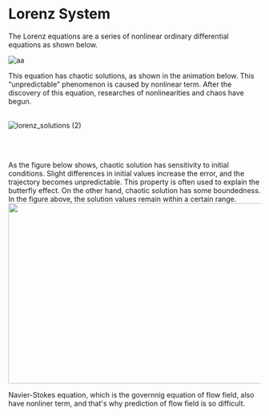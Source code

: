 # Lorenz System

The Lorenz equations are a series of nonlinear ordinary differential equations as shown below.

![aa](https://github.com/user-attachments/assets/9d05f1d7-a835-4398-966c-582c208bac43)

This equation has chaotic solutions, as shown in the animation below. This “unpredictable” phenomenon is caused by nonlinear term.
After the discovery of this equation, researches of nonlinearities and chaos have begun. <br>
<br>

![lorenz_solutions (2)](https://github.com/user-attachments/assets/0364bfab-1edd-434d-8288-2a03eb0c68a6)

<br>
<br>

As the figure below shows, chaotic solution has sensitivity to initial conditions. Slight differences in initial values increase the error, and the trajectory becomes unpredictable. This property is often used to explain the butterfly effect. On the other hand, chaotic solution has some boundedness. In the figure above, the solution values remain within a certain range.
<img src="https://github.com/user-attachments/assets/88fbbabe-6ff8-4f47-836c-402da4a17dc5" width="600" height="360"/>



Navier-Stokes equation, which is the governnig equation of flow field, also have nonliner term, and that's why prediction of flow field is so difficult.


